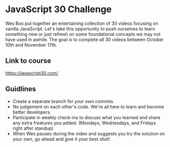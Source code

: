 # JavaScript 30 Challenge
Wes Bos put together an entertaining collection of 30 videos focusing on vanilla JavaScript.  Let's take this opportunity to push ourselves to learn something new or just refresh on some foundational concepts we may not have used in awhile.  The goal is to complete all 30 videos between October 10th and November 17th.

## Link to course
https://javascript30.com/

## Guidlines
- Create a seperate branch for your own commits.
- No judgement on each other's code. We're all here to learn and become better developers.
- Participate in weekly check-ins to discuss what you learned and share any extra freatures you added. (Mondays, Wednesdays, and Fridays right after standup)
- When Wes pauses during the video and suggests you try the solution on your own, go ahead and give it your best shot!
